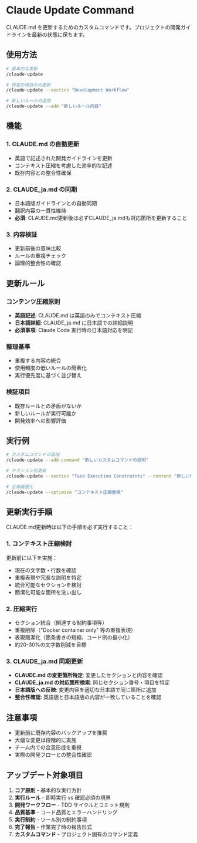 # Claude Update Command

CLAUDE.md を更新するためのカスタムコマンドです。プロジェクトの開発ガイドラインを最新の状態に保ちます。

## 使用方法

```bash
# 基本的な更新
/claude-update

# 特定の項目のみ更新
/claude-update --section "Development Workflow"

# 新しいルールの追加
/claude-update --add "新しいルール内容"
```

## 機能

### 1. CLAUDE.md の自動更新
- 英語で記述された開発ガイドラインを更新
- コンテキスト圧縮を考慮した効率的な記述
- 既存内容との整合性確保

### 2. CLAUDE_ja.md の同期
- 日本語版ガイドラインとの自動同期
- 翻訳内容の一貫性維持
- **必須**: CLAUDE.md更新後は必ずCLAUDE_ja.mdも対応箇所を更新すること

### 3. 内容検証
- 更新前後の意味比較
- ルールの重複チェック
- 論理的整合性の確認

## 更新ルール

### コンテンツ圧縮原則
- **英語記述**: CLAUDE.md は英語のみでコンテキスト圧縮
- **日本語詳細**: CLAUDE_ja.md に日本語での詳細説明
- **必須事項**: Claude Code 実行時の日本語対応を明記

### 整理基準
- 重複する内容の統合
- 使用頻度の低いルールの簡素化
- 実行優先度に基づく並び替え

### 検証項目
- 既存ルールとの矛盾がないか
- 新しいルールが実行可能か
- 開発効率への影響評価

## 実行例

```bash
# カスタムコマンドの追加
/claude-update --add-command "新しいカスタムコマンドの説明"

# セクション別更新
/claude-update --section "Task Execution Constraints" --content "新しい制約ルール"

# 全体最適化
/claude-update --optimize "コンテキスト圧縮重視"
```

## 更新実行手順

CLAUDE.md更新時は以下の手順を必ず実行すること：

### 1. コンテキスト圧縮検討
更新前に以下を実施：
- 現在の文字数・行数を確認
- 重複表現や冗長な説明を特定
- 統合可能なセクションを検討
- 簡潔化可能な箇所を洗い出し

### 2. 圧縮実行
- セクション統合（関連する制約事項等）
- 重複削除（"Docker container only" 等の重複表現）
- 表現簡潔化（箇条書きの短縮、コード例の最小化）
- 約20-30%の文字数削減を目標

### 3. CLAUDE_ja.md 同期更新
- **CLAUDE.md の変更箇所特定**: 変更したセクションと内容を確認
- **CLAUDE_ja.md の対応箇所検索**: 同じセクション番号・項目を特定
- **日本語版への反映**: 変更内容を適切な日本語で同じ箇所に追加
- **整合性確認**: 英語版と日本語版の内容が一致していることを確認

## 注意事項

- 更新前に既存内容のバックアップを推奨
- 大幅な変更は段階的に実施
- チーム内での合意形成を重視
- 実際の開発フローとの整合性確認

## アップデート対象項目

1. **コア原則** - 基本的な実行方針
2. **実行ルール** - 即時実行 vs 確認必須の境界
3. **開発ワークフロー** - TDD サイクルとコミット規則
4. **品質基準** - コード品質とエラーハンドリング
5. **実行制約** - ツール別の制約事項
6. **完了報告** - 作業完了時の報告形式
7. **カスタムコマンド** - プロジェクト固有のコマンド定義